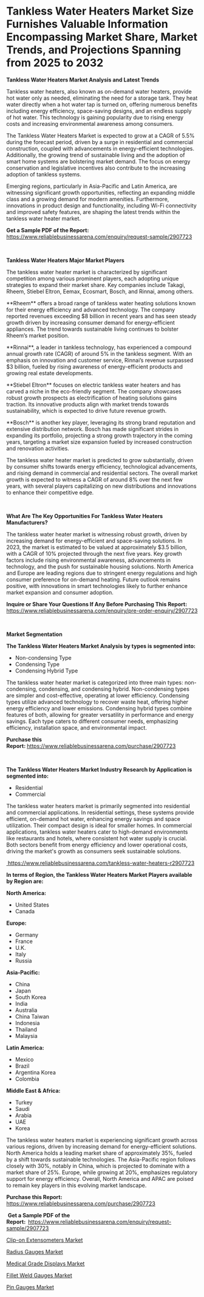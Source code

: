 <p><h1>Tankless Water Heaters Market Size Furnishes Valuable Information Encompassing Market Share, Market Trends, and Projections Spanning from 2025 to 2032</h1></p><p><strong>Tankless Water Heaters Market Analysis and Latest Trends</strong></p>
<p><p>Tankless water heaters, also known as on-demand water heaters, provide hot water only as needed, eliminating the need for a storage tank. They heat water directly when a hot water tap is turned on, offering numerous benefits including energy efficiency, space-saving designs, and an endless supply of hot water. This technology is gaining popularity due to rising energy costs and increasing environmental awareness among consumers.</p><p>The Tankless Water Heaters Market is expected to grow at a CAGR of 5.5% during the forecast period, driven by a surge in residential and commercial construction, coupled with advancements in energy-efficient technologies. Additionally, the growing trend of sustainable living and the adoption of smart home systems are bolstering market demand. The focus on energy conservation and legislative incentives also contribute to the increasing adoption of tankless systems. </p><p>Emerging regions, particularly in Asia-Pacific and Latin America, are witnessing significant growth opportunities, reflecting an expanding middle class and a growing demand for modern amenities. Furthermore, innovations in product design and functionality, including Wi-Fi connectivity and improved safety features, are shaping the latest trends within the tankless water heater market.</p></p>
<p><strong>Get a Sample PDF of the Report:&nbsp;</strong> <a href="https://www.reliablebusinessarena.com/enquiry/request-sample/2907723?utm_campaign=1892&utm_medium=2&utm_source=Github&utm_content=ia&utm_term=12032025&utm_id=tankless-water-heaters">https://www.reliablebusinessarena.com/enquiry/request-sample/2907723</a></p>
<p>&nbsp;</p>
<p><strong>Tankless Water Heaters Major Market Players</strong></p>
<p><p>The tankless water heater market is characterized by significant competition among various prominent players, each adopting unique strategies to expand their market share. Key companies include Takagi, Rheem, Stiebel Eltron, Eemax, Ecosmart, Bosch, and Rinnai, among others.</p><p>**Rheem** offers a broad range of tankless water heating solutions known for their energy efficiency and advanced technology. The company reported revenues exceeding $8 billion in recent years and has seen steady growth driven by increasing consumer demand for energy-efficient appliances. The trend towards sustainable living continues to bolster Rheem’s market position.</p><p>**Rinnai**, a leader in tankless technology, has experienced a compound annual growth rate (CAGR) of around 5% in the tankless segment. With an emphasis on innovation and customer service, Rinnai’s revenue surpassed $3 billion, fueled by rising awareness of energy-efficient products and growing real estate developments.</p><p>**Stiebel Eltron** focuses on electric tankless water heaters and has carved a niche in the eco-friendly segment. The company showcases robust growth prospects as electrification of heating solutions gains traction. Its innovative products align with market trends towards sustainability, which is expected to drive future revenue growth.</p><p>**Bosch** is another key player, leveraging its strong brand reputation and extensive distribution network. Bosch has made significant strides in expanding its portfolio, projecting a strong growth trajectory in the coming years, targeting a market size expansion fueled by increased construction and renovation activities.</p><p>The tankless water heater market is predicted to grow substantially, driven by consumer shifts towards energy efficiency, technological advancements, and rising demand in commercial and residential sectors. The overall market growth is expected to witness a CAGR of around 8% over the next few years, with several players capitalizing on new distributions and innovations to enhance their competitive edge.</p></p>
<p>&nbsp;</p>
<p><strong>What Are The Key Opportunities For Tankless Water Heaters Manufacturers?</strong></p>
<p><p>The tankless water heater market is witnessing robust growth, driven by increasing demand for energy-efficient and space-saving solutions. In 2023, the market is estimated to be valued at approximately $3.5 billion, with a CAGR of 10% projected through the next five years. Key growth factors include rising environmental awareness, advancements in technology, and the push for sustainable housing solutions. North America and Europe are leading regions due to stringent energy regulations and high consumer preference for on-demand heating. Future outlook remains positive, with innovations in smart technologies likely to further enhance market expansion and consumer adoption.</p></p>
<p><strong>Inquire or Share Your Questions If Any Before Purchasing This Report:</strong> <a href="https://www.reliablebusinessarena.com/enquiry/pre-order-enquiry/2907723?utm_campaign=1892&utm_medium=2&utm_source=Github&utm_content=ia&utm_term=12032025&utm_id=tankless-water-heaters">https://www.reliablebusinessarena.com/enquiry/pre-order-enquiry/2907723</a></p>
<p>&nbsp;</p>
<p><strong>Market Segmentation</strong></p>
<p><strong>The Tankless Water Heaters Market Analysis by types is segmented into:</strong></p>
<p><ul><li>Non-condensing Type</li><li>Condensing Type</li><li>Condensing Hybrid Type</li></ul></p>
<p><p>The tankless water heater market is categorized into three main types: non-condensing, condensing, and condensing hybrid. Non-condensing types are simpler and cost-effective, operating at lower efficiency. Condensing types utilize advanced technology to recover waste heat, offering higher energy efficiency and lower emissions. Condensing hybrid types combine features of both, allowing for greater versatility in performance and energy savings. Each type caters to different consumer needs, emphasizing efficiency, installation space, and environmental impact.</p></p>
<p><strong>Purchase this Report:&nbsp;</strong><a href="https://www.reliablebusinessarena.com/purchase/2907723?utm_campaign=1892&utm_medium=2&utm_source=Github&utm_content=ia&utm_term=12032025&utm_id=tankless-water-heaters">https://www.reliablebusinessarena.com/purchase/2907723</a></p>
<p>&nbsp;</p>
<p><strong>The Tankless Water Heaters Market Industry Research by Application is segmented into:</strong></p>
<p><ul><li>Residential</li><li>Commercial</li></ul></p>
<p><p>The tankless water heaters market is primarily segmented into residential and commercial applications. In residential settings, these systems provide efficient, on-demand hot water, enhancing energy savings and space utilization. Their compact design is ideal for smaller homes. In commercial applications, tankless water heaters cater to high-demand environments like restaurants and hotels, where consistent hot water supply is crucial. Both sectors benefit from energy efficiency and lower operational costs, driving the market's growth as consumers seek sustainable solutions.</p></p>
<p><a href="https://www.reliablebusinessarena.com/tankless-water-heaters-r2907723?utm_campaign=1892&utm_medium=2&utm_source=Github&utm_content=ia&utm_term=12032025&utm_id=tankless-water-heaters">&nbsp;https://www.reliablebusinessarena.com/tankless-water-heaters-r2907723</a></p>
<p><strong>In terms of Region, the Tankless Water Heaters Market Players available by Region are:</strong></p>
<p>
    <p> <strong> North America: </strong>
        <ul>
            <li>United States</li>
            <li>Canada</li>
        </ul>
        </p> 
    <p> <strong> Europe: </strong>
        <ul>
            <li>Germany</li>
            <li>France</li>
            <li>U.K.</li>
            <li>Italy</li>
            <li>Russia</li>
        </ul>
        </p> 
    <p> <strong> Asia-Pacific: </strong>
        <ul>
            <li>China</li>
            <li>Japan</li>
            <li>South Korea</li>
            <li>India</li>
            <li>Australia</li>
            <li>China Taiwan</li>
            <li>Indonesia</li>
            <li>Thailand</li>
            <li>Malaysia</li>
        </ul>
        </p> 
    <p> <strong> Latin America: </strong>
        <ul>
            <li>Mexico</li>
            <li>Brazil</li>
            <li>Argentina Korea</li>
            <li>Colombia</li>
        </ul>
        </p> 
    <p> <strong> Middle East & Africa: </strong>
        <ul>
            <li>Turkey</li>
            <li>Saudi</li>
            <li>Arabia</li>
            <li>UAE</li>
            <li>Korea</li>
        </ul>
    </p>
    </p>
<p><p>The tankless water heaters market is experiencing significant growth across various regions, driven by increasing demand for energy-efficient solutions. North America holds a leading market share of approximately 35%, fueled by a shift towards sustainable technologies. The Asia-Pacific region follows closely with 30%, notably in China, which is projected to dominate with a market share of 25%. Europe, while growing at 20%, emphasizes regulatory support for energy efficiency. Overall, North America and APAC are poised to remain key players in this evolving market landscape.</p></p>
<p><strong>Purchase this Report: </strong><a href="https://www.reliablebusinessarena.com/purchase/2907723?utm_campaign=1892&utm_medium=2&utm_source=Github&utm_content=ia&utm_term=12032025&utm_id=tankless-water-heaters">https://www.reliablebusinessarena.com/purchase/2907723</a></p>
<p>&nbsp;<strong>Get a Sample PDF of the Report:&nbsp;&nbsp;</strong><a href="https://www.reliablebusinessarena.com/enquiry/request-sample/2907723?utm_campaign=1892&utm_medium=2&utm_source=Github&utm_content=ia&utm_term=12032025&utm_id=tankless-water-heaters">https://www.reliablebusinessarena.com/enquiry/request-sample/2907723</a></p>
<p><strong></strong></p>
<p><p><a href="https://github.com/FahadAhmed223/Market-Research-Report-List-1/blob/main/clip-on-extensometers-market.md?utm_campaign=1892&utm_medium=2&utm_source=Github&utm_content=ia&utm_term=12032025&utm_id=tankless-water-heaters">Clip-on Extensometers Market</a></p><p><a href="https://github.com/chaturberville8181/Market-Research-Report-List-1/blob/main/radius-gauges-market.md?utm_campaign=1892&utm_medium=2&utm_source=Github&utm_content=ia&utm_term=12032025&utm_id=tankless-water-heaters">Radius Gauges Market</a></p><p><a href="https://github.com/NargisHussain432/Market-Research-Report-List-1/blob/main/medical-grade-displays-market.md?utm_campaign=1892&utm_medium=2&utm_source=Github&utm_content=ia&utm_term=12032025&utm_id=tankless-water-heaters">Medical Grade Displays Market</a></p><p><a href="https://github.com/oliveroste6/Market-Research-Report-List-1/blob/main/fillet-weld-gauges-market.md?utm_campaign=1892&utm_medium=2&utm_source=Github&utm_content=ia&utm_term=12032025&utm_id=tankless-water-heaters">Fillet Weld Gauges Market</a></p><p><a href="https://github.com/sherikacas30/Market-Research-Report-List-1/blob/main/pin-gauges-market.md?utm_campaign=1892&utm_medium=2&utm_source=Github&utm_content=ia&utm_term=12032025&utm_id=tankless-water-heaters">Pin Gauges Market</a></p></p>